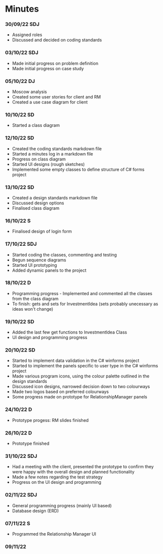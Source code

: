 # Minutes

### 30/09/22 SDJ
- Assigned roles
- Discussed and decided on coding standards

### 03/10/22 SDJ
- Made initial progress on problem definition
- Made initial progress on case study

### 05/10/22 DJ
- Moscow analysis
- Created some user stories for client and RM
- Created a use case diagram for client

### 10/10/22 SD
- Started a class diagram

### 12/10/22 SD
- Created the coding standards markdown file
- Started a minutes log in a markdown file
- Progress on class diagram
- Started UI designs (rough sketches)
- Implemented some empty classes to define structure of C# forms project

### 13/10/22 SD
- Created a design standards markdown file
- Discussed design options
- Finalised class diagram

### 16/10/22 S
- Finalised design of login form

### 17/10/22 SDJ
- Started coding the classes, commenting and testing
- Begun sequence diagrams
- Started UI prototyping
- Added dynamic panels to the project

### 18/10/22 D
- Programming progress - Implemented and commented all the classes from the class diagram
- To finish: gets and sets for InvestmentIdea (sets probably unecessary as ideas won't change)

### 19/10/22 SD
- Added the last few get functions to InvestmentIdea Class
- UI design and programming progress

### 20/10/22 SD
- Started to implement data validation in the C# winforms project
- Started to implement the panels specific to user type in the C# winforms project
- Made various program icons, using the colour palette outlined in the design standards
- Discussed icon designs, narrowed decision down to two colourways
- Made two logos based on preferred colourways
- Some progress made on prototype for RelationshipManager panels

### 24/10/22 D
- Prototype progess: RM slides finished

### 26/10/22 D
- Prototype finished

### 31/10/22 SDJ
- Had a meeting with the client, presented the prototype to confirm they were happy with the overall design and planned functionality
- Made a few notes regarding the test strategy
- Progress on the UI design and programming

### 02/11/22 SDJ
- General programming progress (mainly UI based)
- Database design (ERD)

### 07/11/22 S
- Programmed the Relationship Manager UI

### 09/11/22 

